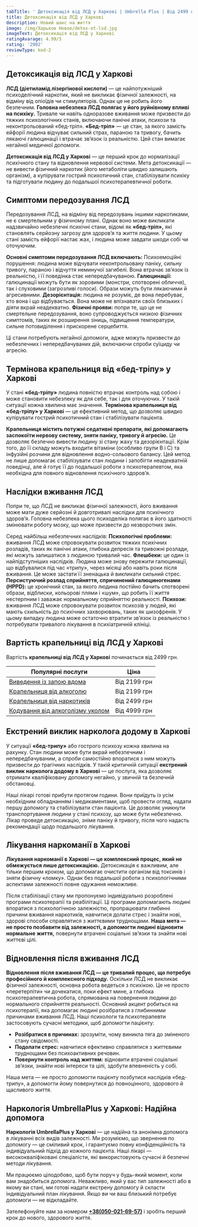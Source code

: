 ```yaml
---
tabTitle: ' Детоксикація від ЛСД у Харкові | Umbrella Plus | Від 2499 грн'
title: Детоксикація від ЛСД у Харкові
description: Новий шанс на життя
image: /img/Харьков Новое/detox-ot-lsd.jpg
imageText: Детоксикація від ЛСД у Харкові
ratingAvarage: 4.99/5
rating: '2902'
reviewType: kod-2
---
```



## Детоксикація від ЛСД у Харкові

**ЛСД (діетиламід лізергінової кислоти)** — це найпотужніший психоделічний наркотик, який не викликає фізичної залежності, на відміну від опіоїдів чи стимуляторів. Однак це не робить його безпечним. **Головна небезпека ЛСД полягає у його руйнівному впливі на психіку.** Тривале чи навіть одноразове вживання може призвести до тяжких психологічних станів, включаючи панічні атаки, психози та неконтрольований «бед-тріп». **«Бед-тріп»** — це стан, за якого замість ейфорії людина відчуває сильний страх, параною та тривогу, бачить лякаючі галюцинації і втрачає зв’язок із реальністю. Цей стан вимагає негайної медичної допомоги.

**Детоксикація від ЛСД у Харкові** — це перший крок до нормалізації психічного стану та відновлення нервової системи. Мета детоксикації — не вивести фізичний наркотик (його метаболіти швидко залишають організм), а купірувати гострий психотичний стан, стабілізувати психіку та підготувати людину до подальшої психотерапевтичної роботи.

## Симптоми передозування ЛСД

Передозування ЛСД, на відміну від передозувань іншими наркотиками, не є смертельним у фізичному плані. Однак воно може викликати надзвичайно небезпечні психічні стани, відомі як **«бед-тріп»,** які становлять серйозну загрозу для здоров’я та життя людини. У цьому стані замість ейфорії настає жах, і людина може завдати шкоди собі чи оточуючим.

**Основні симптоми передозування ЛСД включають:** Психоемоційні порушення: людина може відчувати неконтрольовану паніку, сильну тривогу, параною і відчуття неминучої загибелі. Вона втрачає зв’язок із реальністю, і її поведінка стає непередбачуваною. **Галюцинації:** галюцинації можуть бути як зоровими (монстри, спотворені обличчя), так і слуховими (загрозливі голоси). Образи можуть бути лякаючими й агресивними. **Дезорієнтація:** людина не розуміє, де вона перебуває, хто вона і що відбувається. Вона може не впізнавати своїх близьких і діяти вкрай неадекватно. **Фізичні прояви:** попри те, що це не смертельне передозування, воно супроводжується низкою фізичних симптомів, таких як розширення зіниць, підвищення температури, сильне потовиділення і прискорене серцебиття.

Ці стани потребують негайної допомоги, адже можуть призвести до небезпечних і непередбачуваних дій, включаючи спроби суїциду чи агресію.

## Термінова крапельниця від «бед-тріпу» у Харкові

У стані **«бед-тріпу»** людина повністю втрачає контроль над собою і може становити небезпеку як для себе, так і для оточуючих. У такій ситуації кожна хвилина має значення. **Термінова крапельниця від «бед-тріпу» у Харкові** — це ефективний метод, що дозволяє швидко купірувати гострий психотичний стан і стабілізувати пацієнта.

**Крапельниця містить потужні седативні препарати, які допомагають заспокоїти нервову систему, зняти паніку, тривогу й агресію.** Це дозволяє безпечно вивести людину зі стану жаху та дезорієнтації. Крім того, до її складу можуть входити вітаміни (особливо групи В і С) та інфузійні розчини для відновлення водно-сольового балансу. Цей метод не лише допомагає стабілізувати стан людини і запобігти неадекватній поведінці, але й готує її до подальшої роботи з психотерапевтом, яка необхідна для повного відновлення психічного здоров’я.

## Наслідки вживання ЛСД

Попри те, що ЛСД не викликає фізичної залежності, його вживання може мати дуже серйозні й довготривалі наслідки для психічного здоров’я. Головна небезпека цього психоделіка полягає в його здатності змінювати роботу мозку, що може призвести до незворотних змін.

Серед найбільш небезпечних наслідків: **Психологічні проблеми:** вживання ЛСД може спровокувати розвиток тяжких психічних розладів, таких як панічні атаки, глибока депресія та тривожні розлади, які можуть залишатися з людиною тривалий час. **Флешбеки:** це один із найпідступніших наслідків. Людина може знову пережити галюцинації, що відбувалися під час «трипу», через місяці або навіть роки після вживання. Це може застати її зненацька й викликати сильний стрес. **Персистуючий розлад сприйняття, спричинений галюциногенами (HPPD):** це хронічний стан, за якого людина постійно бачить спотворені образи, відблиски, кольорові плями і «шум», що робить її життя нестерпним і заважає нормальному сприйняттю реальності. **Психози:** вживання ЛСД може спровокувати розвиток психозів у людей, які мають схильність до психічних захворювань, таких як шизофренія. У цьому випадку людина може остаточно втратити зв’язок із реальністю і потребувати тривалого лікування в психіатричній клініці.

## Вартість крапельниці від ЛСД у Харкові

Вартість **крапельниці від ЛСД у Харкові** починається від 2499 грн.

| Популярні послуги                                                                                              | Ціна         |
| -------------------------------------------------------------------------------------------------------------- | ------------ |
| [Виведення із запою вдома](https://umbrella-plus.com.ua/uk/kharkiv/vivod-iz-zapoia-na-domy-kharkiv-ua/)        | Від 2199 грн |
| [Крапельниця від алкоголю](https://umbrella-plus.com.ua/uk/kharkiv/kapelnica_ot_alkogola_na_domy_kharkiv_ua/)  | Від 2199 грн |
| [Крапельниця від наркотиків](https://umbrella-plus.com.ua/uk/kharkiv/kap-ot-nark-ua/)                          | Від 2499 грн |
| [Кодування від алкоголізму уколом](https://umbrella-plus.com.ua/uk/kharkiv/kodirovka-ot-alkogolia-kharkiv-ua/) | Від 4999 грн |

## Екстрений виклик нарколога додому в Харкові

У ситуації **«бед-трипу»** або гострого психозу кожна хвилина на рахунку. Стан людини може бути вкрай небезпечним і непередбачуваним, а спроби самостійно впоратися з ним можуть призвести до трагічних наслідків. У такій критичній ситуації **екстрений виклик нарколога додому в Харкові** — це послуга, яка дозволяє отримати кваліфіковану допомогу негайно, у звичній та безпечній обстановці.

Наші лікарі готові прибути протягом години. Вони приїдуть із усім необхідним обладнанням і медикаментами, щоб провести огляд, надати першу допомогу та стабілізувати стан пацієнта. Це дозволяє уникнути транспортування людини у стані психозу, що може бути небезпечно. Лікар проведе детоксикацію, зніме паніку й тривогу, після чого надасть рекомендації щодо подальшого лікування.

## Лікування наркоманії в Харкові

**Лікування наркоманії в Харкові — це комплексний процес, який не обмежується лише детоксикацією.** Детоксикація є важливим, але тільки першим кроком, що допомагає очистити організм від токсинів і зняти фізичну «ломку». Однак без подальшої роботи з психологічними аспектами залежності повне одужання неможливе.

Після стабілізації стану ми пропонуємо індивідуально розроблені програми психотерапії та реабілітації. Ці програми допомагають людині впоратися з психологічною залежністю, пропрацювати глибинні причини вживання наркотиків, навчитися долати стрес і знайти нові, здорові способи справлятися з життєвими труднощами. **Наша мета — не просто позбавити від залежності, а допомогти людині відновити нормальне життя,** повернути втрачені соціальні зв’язки та знайти нові життєві цілі.

## Відновлення після вживання ЛСД

**Відновлення після вживання ЛСД — це тривалий процес, що потребує професійного й комплексного підходу.** Оскільки ЛСД не викликає фізичної залежності, основна робота ведеться з психікою. Це не просто «перетерпіти» чи дочекатися, поки ефект мине, а глибока психотерапевтична робота, спрямована на повернення людини до нормального сприйняття реальності.
Основний акцент робиться на психотерапії, яка допомагає людині розібратися з глибинними причинами вживання ЛСД. Наші психологи та психотерапевти застосовують сучасні методики, щоб допомогти пацієнту:

* **Розібратися в причинах:** зрозуміти, чому виникла тяга до зміненого стану свідомості.
* **Подолати стрес:** навчитися ефективно справлятися з життєвими труднощами без психоактивних речовин.
* **Повернути контроль над життям:** відновити втрачені соціальні зв’язки, знайти нові інтереси та цілі, здобути впевненість у собі.

Наша мета — не просто допомогти пацієнту позбутися наслідків «бед-трипу», а допомогти йому повернутися до повноцінного, здорового й щасливого життя.

## Наркологія UmbrellaPlus у Харкові: Надійна допомога

**Наркологія UmbrellaPlus у Харкові** — це надійна та анонімна допомога в лікуванні всіх видів залежності. Ми розуміємо, що звернення по допомогу — це сміливий крок, і гарантуємо повну конфіденційність та індивідуальний підхід до кожного пацієнта. Наші лікарі — висококваліфіковані спеціалісти, які використовують сучасні й безпечні методи лікування.

Ми працюємо цілодобово, щоб бути поруч у будь-який момент, коли вам знадобиться допомога. Неважливо, який у вас тип залежності або в якому ви стані, ми готові надати екстрену допомогу й скласти індивідуальний план лікування. Якщо ви чи ваш близький потребує допомоги — не відкладайте.

Зателефонуйте нам за номером **[+38(050-021-69-57)](tel:0500216957)** і зробіть перший крок до нового, здорового життя.
